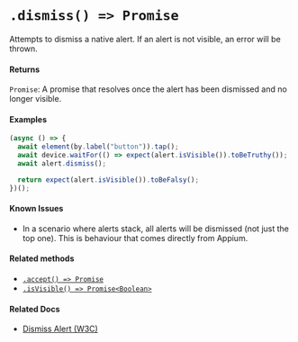 # `.dismiss() => Promise`

Attempts to dismiss a native alert. If an alert is not visible, an error will be thrown.

#### Returns

`Promise`: A promise that resolves once the alert has been dismissed and no longer visible.

#### Examples

```javascript
(async () => {
  await element(by.label("button")).tap();
  await device.waitFor(() => expect(alert.isVisible()).toBeTruthy());
  await alert.dismiss();

  return expect(alert.isVisible()).toBeFalsy();
})();
```

#### Known Issues

- In a scenario where alerts stack, all alerts will be dismissed (not just the top one). This is behaviour that comes directly from Appium.

#### Related methods

- [`.accept() => Promise`](./accept.md)
- [`.isVisible() => Promise<Boolean>`](./isVisible.md)

#### Related Docs

- [Dismiss Alert (W3C)](https://www.w3.org/TR/webdriver/#dismiss-alert)